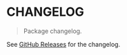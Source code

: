 # CHANGELOG

> Package changelog.

See [GitHub Releases](https://github.com/stdlib-js/math-base-special-expm1rel/releases) for the changelog.